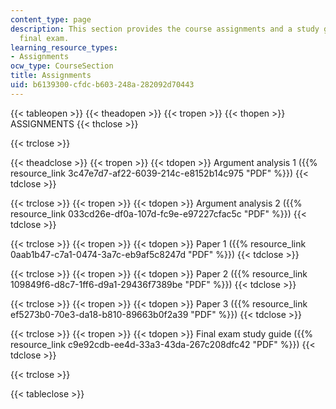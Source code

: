 ```yaml
---
content_type: page
description: This section provides the course assignments and a study guide for the
  final exam.
learning_resource_types:
- Assignments
ocw_type: CourseSection
title: Assignments
uid: b6139300-cfdc-b603-248a-282092d70443
---
```


{{< tableopen >}}
{{< theadopen >}}
{{< tropen >}}
{{< thopen >}}
ASSIGNMENTS
{{< thclose >}}

{{< trclose >}}

{{< theadclose >}}
{{< tropen >}}
{{< tdopen >}}
Argument analysis 1 ({{% resource_link 3c47e7d7-af22-6039-214c-e8152b14c975 "PDF" %}})
{{< tdclose >}}

{{< trclose >}}
{{< tropen >}}
{{< tdopen >}}
Argument analysis 2 ({{% resource_link 033cd26e-df0a-107d-fc9e-e97227cfac5c "PDF" %}})
{{< tdclose >}}

{{< trclose >}}
{{< tropen >}}
{{< tdopen >}}
Paper 1 ({{% resource_link 0aab1b47-c7a1-0474-3a7c-eb9af5c8247d "PDF" %}})
{{< tdclose >}}

{{< trclose >}}
{{< tropen >}}
{{< tdopen >}}
Paper 2 ({{% resource_link 109849f6-d8c7-1ff6-d9a1-29436f7389be "PDF" %}})
{{< tdclose >}}

{{< trclose >}}
{{< tropen >}}
{{< tdopen >}}
Paper 3 ({{% resource_link ef5273b0-70e3-da18-b810-89663b0f2a39 "PDF" %}})
{{< tdclose >}}

{{< trclose >}}
{{< tropen >}}
{{< tdopen >}}
Final exam study guide ({{% resource_link c9e92cdb-ee4d-33a3-43da-267c208dfc42 "PDF" %}})
{{< tdclose >}}

{{< trclose >}}

{{< tableclose >}}
